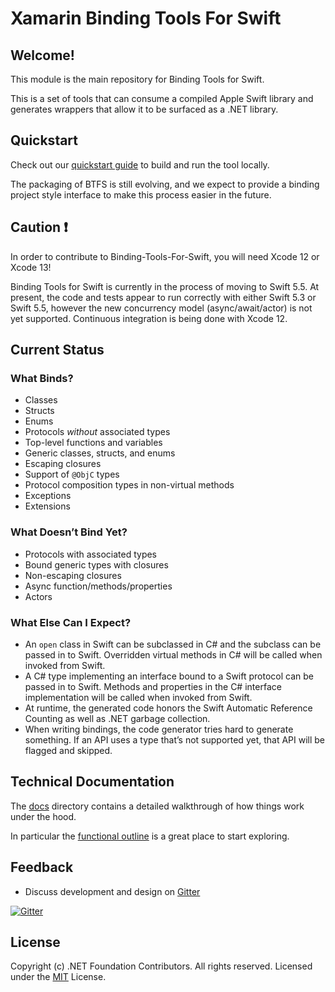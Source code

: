 # Xamarin Binding Tools For Swift

## Welcome!

This module is the main repository for Binding Tools for Swift.

This is a set of tools that can consume a compiled Apple Swift library and generates wrappers that allow it to be surfaced as a .NET library.

## Quickstart

Check out our [quickstart guide](QUICKSTART.md) to build and run the tool locally.

The packaging of BTFS is still evolving, and we expect to provide a binding project style interface to make this process easier in the future.

## Caution ❗

In order to contribute to Binding-Tools-For-Swift, you will need Xcode 12 or Xcode 13!

Binding Tools for Swift is currently in the process of moving to Swift 5.5.
At present, the code and tests appear to run correctly with either Swift 5.3 or Swift 5.5, however the new concurrency model (async/await/actor) is not yet supported.
Continuous integration is being done with Xcode 12.

## Current Status

### What Binds?

- Classes
- Structs
- Enums
- Protocols *without* associated types
- Top-level functions and variables
- Generic classes, structs, and enums
- Escaping closures
- Support of `@ObjC` types
- Protocol composition types in non-virtual methods
- Exceptions
- Extensions

### What Doesn’t Bind Yet?

- Protocols with associated types
- Bound generic types with closures
- Non-escaping closures
- Async function/methods/properties
- Actors

### What Else Can I Expect?

- An `open` class in Swift can be subclassed in C# and the subclass can be passed in to Swift. Overridden virtual methods in C# will be called when invoked from Swift.
- A C# type implementing an interface bound to a Swift protocol can be passed in to Swift. Methods and properties in the C# interface implementation will be called when invoked from Swift.
- At runtime, the generated code honors the Swift Automatic Reference Counting as well as .NET garbage collection.
- When writing bindings, the code generator tries hard to generate something. If an API uses a type that’s not supported yet, that API will be flagged and skipped.

## Technical Documentation

The [docs](https://github.com/xamarin/binding-tools-for-swift/tree/main/docs) directory contains a detailed walkthrough of how things work under the hood.

In particular the [functional outline](https://github.com/xamarin/binding-tools-for-swift/blob/main/docs/FunctionalOutline.md) is a great place to start exploring.

## Feedback

- Discuss development and design on [Gitter](https://gitter.im/xamarin/xamarin-macios)

[![Gitter](https://badges.gitter.im/Join%20Chat.svg)](https://gitter.im/xamarin/xamarin-macios?utm_source=badge&utm_medium=badge&utm_campaign=pr-badge&utm_content=badge)

## License

Copyright (c) .NET Foundation Contributors. All rights reserved.
Licensed under the [MIT](https://github.com/xamarin/binding-tools-for-swift/blob/main/LICENSE) License.
